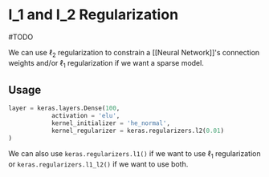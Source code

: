 # l_1 and l_2 Regularization
#TODO

We can use $\ell_2$ regularization to constrain a [[Neural Network]]'s connection weights and/or $\ell_1$ regularization if we want a sparse model. 

## Usage 
```python
layer = keras.layers.Dense(100, 
			activation = 'elu', 
			kernel_initializer = 'he_normal',
			kernel_regularizer = keras.regularizers.l2(0.01)
)
```

We can also use `keras.regularizers.l1()` if we want to use $\ell_1$ regularization or `keras.regularizers.l1_l2()` if we want to use both.